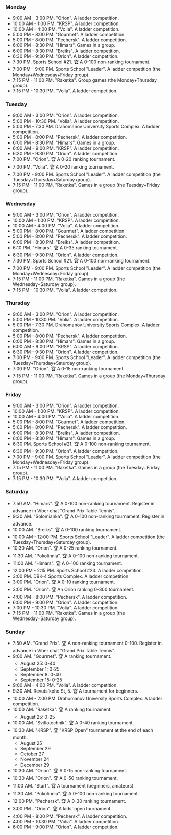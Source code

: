 
<h3 id="monday">Monday</h3>

* 9:00 AM - 3:00 PM. "Orion". A ladder competition.
* 10:00 AM - 1:00 PM. "KRSP". A ladder competition.
* 10:00 AM - 4:00 PM. "Volia". A ladder competition.
* 5:00 PM - 8:00 PM. "Gourmet". A ladder competition.
* 5:00 PM - 8:00 PM. "Pechersk". A ladder competition.
* 6:00 PM - 8:30 PM. "Himars". Games in a group.
* 6:00 PM - 8:30 PM. "Breiks". A ladder competition.
* 6:30 PM - 9:30 PM. "Orion". A ladder competition.
* 7:30 PM. Sports School #21. 🏆 A 0-100 non-ranking tournament.
* 7:00 PM - 9:00 PM. Sports School "Leader". A ladder competition (the Monday+Wednesday+Friday group).
* 7:15 PM - 11:00 PM. "Raketka". Group games (the Monday+Thursday group).
* 7:15 PM - 10:30 PM. "Volia". A ladder competition.

<h3 id="tuesday">Tuesday</h3>

* 9:00 AM - 3:00 PM. "Orion". A ladder competition.
* 5:00 PM - 10:30 PM. "Volia". A ladder competition.
* 5:00 PM - 7:30 PM. Drahomanov University Sports Complex. A ladder competition.
* 5:00 PM - 8:00 PM. "Pechersk". A ladder competition.
* 6:00 PM - 8:30 PM. "Himars". Games in a group.
* 6:00 AM - 9:00 PM. "KRSP". A ladder competition.
* 6:30 PM - 9:30 PM. "Orion". A ladder competition.
* 7:00 PM. "Orion". 🏆 A 0-20 ranking tournament.
* 7:00 PM. "Volia". 🏆 A 0-20 ranking tournament.
* 7:00 PM - 9:00 PM. Sports School "Leader". A ladder competition (the Tuesday+Thursday+Saturday group).
* 7:15 PM - 11:00 PM. "Raketka". Games in a group (the Tuesday+Friday group).

<h3 id="wednesday">Wednesday</h3>

* 9:00 AM - 3:00 PM. "Orion". A ladder competition.
* 10:00 AM - 1:00 PM. "KRSP". A ladder competition.
* 10:00 AM - 4:00 PM. "Volia". A ladder competition.
* 5:00 PM - 8:00 PM. "Gourmet". A ladder competition.
* 5:00 PM - 8:00 PM. "Pechersk". A ladder competition.
* 6:00 PM - 8:30 PM. "Breiks". A ladder competition.
* 6:10 PM. "Himars". 🏆 A 0-35 ranking tournament.
* 6:30 PM - 9:30 PM. "Orion". A ladder competition.
* 7:30 PM. Sports School #21. 🏆 A 0-100 non-ranking tournament.
* 7:00 PM - 9:00 PM. Sports School "Leader". A ladder competition (the Monday+Wednesday+Friday group).
* 7:15 PM - 11:00 PM. "Raketka". Games in a group (the Wednesday+Saturday group).
* 7:15 PM - 10:30 PM. "Volia". A ladder competition.

<h3 id="thursday">Thursday</h3>

* 9:00 AM - 3:00 PM. "Orion". A ladder competition.
* 5:00 PM - 10:30 PM. "Volia". A ladder competition.
* 5:00 PM - 7:30 PM. Drahomanov University Sports Complex. A ladder competition.
* 5:00 PM - 8:00 PM. "Pechersk". A ladder competition.
* 6:00 PM - 8:30 PM. "Himars". Games in a group.
* 6:00 AM - 9:00 PM. "KRSP". A ladder competition.
* 6:30 PM - 9:30 PM. "Orion". A ladder competition.
* 7:00 PM - 9:00 PM. Sports School "Leader". A ladder competition (the Tuesday+Thursday+Saturday group).
* 7:00 PM. "Orion". 🏆 A 0-15 non-ranking tournament.
* 7:15 PM - 11:00 PM. "Raketka". Games in a group (the Monday+Thursday group).

<h3 id="friday">Friday</h3>

* 9:00 AM - 3:00 PM. "Orion". A ladder competition.
* 10:00 AM - 1:00 PM. "KRSP". A ladder competition.
* 10:00 AM - 4:00 PM. "Volia". A ladder competition.
* 5:00 PM - 8:00 PM. "Gourmet". A ladder competition.
* 5:00 PM - 8:00 PM. "Pechersk". A ladder competition.
* 6:00 PM - 8:30 PM. "Breiks". A ladder competition.
* 6:00 PM - 8:30 PM. "Himars". Games in a group.
* 6:30 PM. Sports School #21. 🏆 A 0-100 non-ranking tournament.
* 6:30 PM - 9:30 PM. "Orion". A ladder competition.
* 7:00 PM - 9:00 PM. Sports School "Leader". A ladder competition (the Monday+Wednesday+Friday group).
* 7:15 PM - 11:00 PM. "Raketka". Games in a group (the Tuesday+Friday group).
* 7:15 PM - 10:30 PM. "Volia". A ladder competition.

<h3 id="saturday">Saturday</h3>

* 7:50 AM. "Himars". 🏆 A 0-100 non-ranking tournament. Register in advance in Viber chat "Grand Prix Table Tennis".
* 9:30 AM. "Solomianka". 🏆 A 0-100 non-ranking tournament. Register in advance.
* 10:00 AM. "Breiks". 🏆 A 0-100 ranking tournament.
* 10:00 AM - 12:00 PM. Sports School "Leader". A ladder competition (the Tuesday+Thursday+Saturday group).
* 10:30 AM. "Orion". 🏆 A 0-25 ranking tournament.
* 11:30 AM. "Pokolinnia". 🏆 A 0-100 non-ranking tournament.
* 11:00 AM. "Himars". 🏆 A 0-100 ranking tournament.
* 12:00 PM - 2:15 PM. Sports School #23. A ladder competition.
* 3:00 PM. DBK-4 Sports Complex. A ladder competition.
* 3:00 PM. "Orion". 🏆 A 0-10 ranking tournament.
* 3:00 PM. "Orion". 🏆 An Orion ranking 0-300 tournament.
* 4:00 PM - 8:00 PM. "Pechersk". A ladder competition.
* 6:00 PM - 9:00 PM. "Orion". A ladder competition.
* 7:00 PM - 10:30 PM. "Volia". A ladder competition.
* 7:15 PM - 11:00 PM. "Raketka". Games in a group (the Wednesday+Saturday group).

<h3 id="sunday">Sunday</h3>

* 7:50 AM. "Grand Prix". 🏆 A non-ranking tournament 0-100. Register in advance in Viber chat "Grand Prix Table Tennis".
* 9:00 AM. "Gourmet". 🏆 A ranking tournament.
  * August 25: 0-40
  * September 1: 0-25
  * September 8: 0-40
  * September 15: 0-25
* 9:00 AM - 4:00 PM. "Volia". A ladder competition.
* 9:30 AM. Revuts'koho St, 5. 🏆 A tournament for beginners.
* 10:00 AM - 2:00 PM. Drahomanov University Sports Complex. A ladder competition.
* 10:00 AM. "Raketka". 🏆 A ranking tournament.
  * August 25: 0-25
* 10:00 AM. "Svitlotechnik". 🏆 A 0-40 ranking tournament.
* 10:30 AM. "KRSP". 🏆 "KRSP Open" tournament at the end of each month.
  * August 25
  * September 29
  * October 27
  * November 24
  * December 29
* 10:30 AM. "Orion". 🏆 A 0-15 non-ranking tournament.
* 10:30 AM. "Orion". 🏆 A 0-50 ranking tournament.
* 11:00 AM. "Start". 🏆 A tournament (beginners, amateurs).
* 11:30 AM. "Pokolinnia". 🏆 A 0-100 non-ranking tournament.
* 12:00 PM. "Pechersk". 🏆 A 0-30 ranking tournament.
* 3:00 PM . "Orion". 🏆 A kids' open tournament.
* 4:00 PM - 8:00 PM. "Pechersk". A ladder competition.
* 4:00 PM - 10:30 PM. "Volia". A ladder competition.
* 6:00 PM - 9:00 PM. "Orion". A ladder competition.
